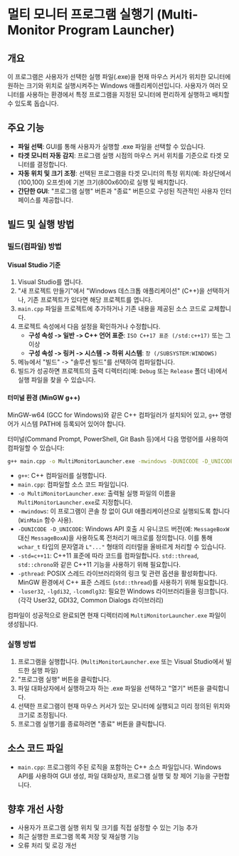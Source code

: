 # 멀티 모니터 프로그램 실행기 (Multi-Monitor Program Launcher)

## 개요

이 프로그램은 사용자가 선택한 실행 파일(.exe)을 현재 마우스 커서가 위치한 모니터에 원하는 크기와 위치로 실행시켜주는 Windows 애플리케이션입니다. 사용자가 여러 모니터를 사용하는 환경에서 특정 프로그램을 지정된 모니터에 편리하게 실행하고 배치할 수 있도록 돕습니다.

## 주요 기능

*   **파일 선택**: GUI를 통해 사용자가 실행할 .exe 파일을 선택할 수 있습니다.
*   **타겟 모니터 자동 감지**: 프로그램 실행 시점의 마우스 커서 위치를 기준으로 타겟 모니터를 결정합니다.
*   **자동 위치 및 크기 조정**: 선택된 프로그램을 타겟 모니터의 특정 위치(예: 좌상단에서 (100,100) 오프셋)에 기본 크기(800x600)로 실행 및 배치합니다.
*   **간단한 GUI**: "프로그램 실행" 버튼과 "종료" 버튼으로 구성된 직관적인 사용자 인터페이스를 제공합니다.

## 빌드 및 실행 방법

### 빌드(컴파일) 방법

#### Visual Studio 기준

1.  Visual Studio를 엽니다.
2.  "새 프로젝트 만들기"에서 "Windows 데스크톱 애플리케이션" (C++)을 선택하거나, 기존 프로젝트가 있다면 해당 프로젝트를 엽니다.
3.  `main.cpp` 파일을 프로젝트에 추가하거나 기존 내용을 제공된 소스 코드로 교체합니다.
4.  프로젝트 속성에서 다음 설정을 확인하거나 수정합니다.
    *   **구성 속성 -> 일반 -> C++ 언어 표준**: `ISO C++17 표준 (/std:c++17)` 또는 그 이상
    *   **구성 속성 -> 링커 -> 시스템 -> 하위 시스템**: `창 (/SUBSYSTEM:WINDOWS)`
5.  메뉴에서 "빌드" -> "솔루션 빌드"를 선택하여 컴파일합니다.
6.  빌드가 성공하면 프로젝트의 출력 디렉터리(예: `Debug` 또는 `Release` 폴더 내)에서 실행 파일을 찾을 수 있습니다.

#### 터미널 환경 (MinGW g++)

MinGW-w64 (GCC for Windows)와 같은 C++ 컴파일러가 설치되어 있고, `g++` 명령어가 시스템 PATH에 등록되어 있어야 합니다.

터미널(Command Prompt, PowerShell, Git Bash 등)에서 다음 명령어를 사용하여 컴파일할 수 있습니다:

```bash
g++ main.cpp -o MultiMonitorLauncher.exe -mwindows -DUNICODE -D_UNICODE -std=c++11 -pthread -luser32 -lgdi32 -lcomdlg32
```

*   `g++`: C++ 컴파일러를 실행합니다.
*   `main.cpp`: 컴파일할 소스 코드 파일입니다.
*   `-o MultiMonitorLauncher.exe`: 출력될 실행 파일의 이름을 `MultiMonitorLauncher.exe`로 지정합니다.
*   `-mwindows`: 이 프로그램이 콘솔 창 없이 GUI 애플리케이션으로 실행되도록 합니다 (`WinMain` 함수 사용).
*   `-DUNICODE -D_UNICODE`: Windows API 호출 시 유니코드 버전(예: `MessageBoxW` 대신 `MessageBoxA`)을 사용하도록 전처리기 매크로를 정의합니다. 이를 통해 `wchar_t` 타입의 문자열과 `L"..."` 형태의 리터럴을 올바르게 처리할 수 있습니다.
*   `-std=c++11`: C++11 표준에 따라 코드를 컴파일합니다. `std::thread`, `std::chrono`와 같은 C++11 기능을 사용하기 위해 필요합니다.
*   `-pthread`: POSIX 스레드 라이브러리와의 링크 및 관련 옵션을 활성화합니다. MinGW 환경에서 C++ 표준 스레드 (`std::thread`)를 사용하기 위해 필요합니다.
*   `-luser32`, `-lgdi32`, `-lcomdlg32`: 필요한 Windows 라이브러리들을 링크합니다. (각각 User32, GDI32, Common Dialogs 라이브러리)

컴파일이 성공적으로 완료되면 현재 디렉터리에 `MultiMonitorLauncher.exe` 파일이 생성됩니다.

### 실행 방법

1.  프로그램을 실행합니다. (`MultiMonitorLauncher.exe` 또는 Visual Studio에서 빌드한 실행 파일)
2.  "프로그램 실행" 버튼을 클릭합니다.
3.  파일 대화상자에서 실행하고자 하는 .exe 파일을 선택하고 "열기" 버튼을 클릭합니다.
4.  선택한 프로그램이 현재 마우스 커서가 있는 모니터에 실행되고 미리 정의된 위치와 크기로 조정됩니다.
5.  프로그램 실행기를 종료하려면 "종료" 버튼을 클릭합니다.

## 소스 코드 파일

*   `main.cpp`: 프로그램의 주된 로직을 포함하는 C++ 소스 파일입니다. Windows API를 사용하여 GUI 생성, 파일 대화상자, 프로그램 실행 및 창 제어 기능을 구현합니다.

## 향후 개선 사항

*   사용자가 프로그램 실행 위치 및 크기를 직접 설정할 수 있는 기능 추가
*   최근 실행한 프로그램 목록 저장 및 재실행 기능
*   오류 처리 및 로깅 개선